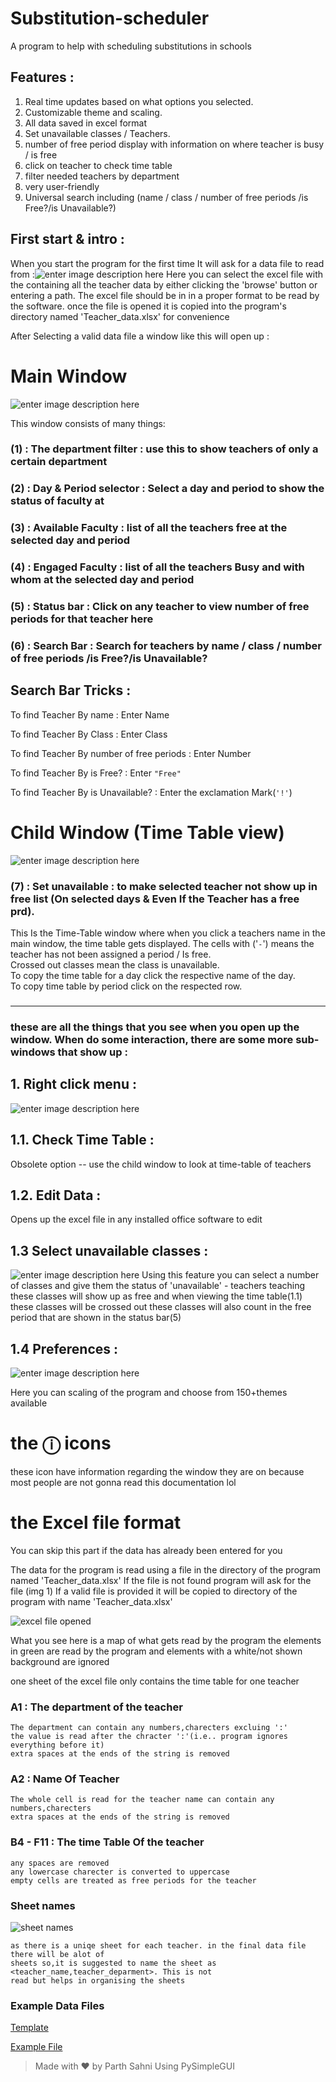 

# Substitution-scheduler
A program to help with scheduling substitutions in schools

##

## Features :
1. Real time updates based on what options you selected.
2. Customizable theme and scaling.
3. All data saved in excel format 
4. Set unavailable classes / Teachers.
5. number of free period display with information on where teacher is busy / is free
6. click on teacher to check time table
7. filter needed teachers by department
8. very user-friendly
9. Universal search including (name / class / number of free periods /is Free?/is Unavailable?)
##

## First start & intro :
When you start the program for the first time It will ask for a data file to read from :![enter image description here](https://i.ibb.co/1qynKs0/image.png)
Here you can select the excel file with the containing all the teacher data by either clicking the 'browse' button or entering a path. The excel file should be in in a proper format to be read by the software.
once the file is opened it  is copied into the program's directory named 'Teacher_data.xlsx' for convenience


After Selecting a valid data file a window like this will open up :

# Main Window

![enter image description here](https://i.ibb.co/JQ5JqNL/Untitled.png)

This window consists of many things:

### (1) : The department filter  : use this to show teachers of only a certain department
### (2) : Day & Period selector : Select a day and period to show the status of faculty at
### (3) : Available Faculty : list of all the teachers free at the selected day and period
### (4) : Engaged Faculty : list of all the teachers Busy and with whom at the selected day and period
### (5) : Status bar : Click on any teacher to view number of free periods for that teacher here
### (6) : Search Bar : Search for teachers by name / class / number of free periods /is Free?/is Unavailable?

## Search Bar Tricks :

To find Teacher By name : Enter Name

To find Teacher By Class : Enter Class

To find Teacher By number of free periods : Enter Number

To find Teacher By is Free? : Enter `"Free"`

To find Teacher By is Unavailable? : Enter the exclamation Mark(`'!'`)


# Child Window (Time Table view)
![enter image description here](https://i.ibb.co/PDNbmQj/sddf.png)

### (7) : Set unavailable : to make selected teacher not show up in free list (On selected days & Even If the Teacher has a free prd).

This Is the Time-Table window where when you click a teachers name in the main window, the time table gets displayed. The cells with ('`-`') means the teacher has not been assigned a period / Is free.\
Crossed out classes mean the class is unavailable.\
To copy the time table for a day click the respective name of the day.\
To copy time table by period click on the respected row.


### 

___

 ### these are all the things that you see when you open up the window. When do some interaction, there are some more sub-windows that show up :
 

## 1. Right click menu :

![enter image description here](https://i.ibb.co/Xy1SN1k/image.png)

## 1.1. Check Time Table :

Obsolete option -- use the child window to look at time-table of teachers

## 1.2. Edit Data :

Opens up the excel file in any installed office software to edit

## 1.3 Select unavailable classes :

![enter image description here](https://i.ibb.co/vYV58bh/image.png)
Using this feature you can select a number of classes and give them the status of 'unavailable' - teachers teaching these classes will show up as free and when viewing the time table(1.1) these classes will be crossed out these classes will also count in the free period that are shown in the status bar(5)

## 1.4 Preferences :
![enter image description here](https://i.ibb.co/J2DW8Zy/image.png)

Here you can scaling of the program and choose from 150+themes available

# the ⓘ icons
these icon have information regarding the window they are on because most people are not gonna read this documentation lol

# the Excel file format
You can skip this part if the data has already been entered for you

The data for the program is read using a file in the directory of the program named 'Teacher_data.xlsx' 
If the file is not found program will ask for the file (img 1)
If a valid file is provided it will be copied to directory of the program with name 'Teacher_data.xlsx'

![excel file opened](https://i.ibb.co/dtwwDvN/image.png)

What you see here is a map of what gets read by the program the elements in green are read by the program
and elements with a white/not shown  background are ignored

one sheet of the excel file only contains the time table for one teacher 

### A1 : The department of the teacher
	The department can contain any numbers,charecters excluing ':'
	the value is read after the chracter ':'(i.e.. program ignores everything before it)
	extra spaces at the ends of the string is removed

### A2 :  Name Of Teacher
	The whole cell is read for the teacher name can contain any numbers,charecters
	extra spaces at the ends of the string is removed
	
### B4 - F11 : The time Table Of the teacher
	any spaces are removed
	any lowercase charecter is converted to uppercase
	empty cells are treated as free periods for the teacher
	
### Sheet names 
![sheet names](https://i.ibb.co/z7W2F6n/image.png)

	as there is a uniqe sheet for each teacher. in the final data file there will be alot of 
	sheets so,it is suggested to name the sheet as <teacher_name,teacher_deparment>. This is not
	read but helps in organising the sheets

### Example Data Files
[Template](https://filebin.net/i8kdp7j1ldd3w2gk/Teacher_data_template.xlsx)

[Example File](https://filebin.net/i8kdp7j1ldd3w2gk/Teacher_data.xlsx)


> Made with ❤ by Parth Sahni Using PySimpleGUI
